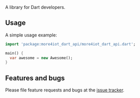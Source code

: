 A library for Dart developers.

## Usage

A simple usage example:

```dart
import 'package:more4iot_dart_api/more4iot_dart_api.dart';

main() {
  var awesome = new Awesome();
}
```

## Features and bugs

Please file feature requests and bugs at the [issue tracker][tracker].

[tracker]: http://example.com/issues/replaceme
